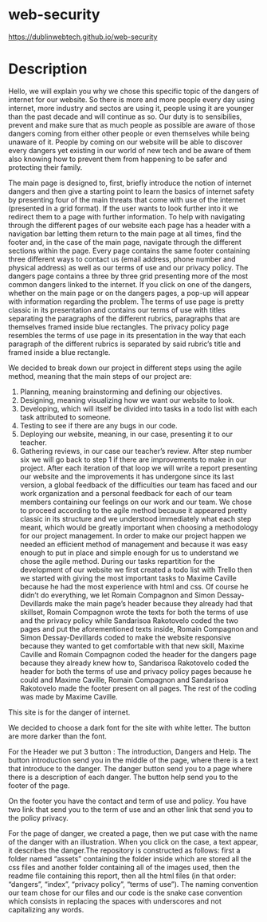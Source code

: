 # web-security

https://dublinwebtech.github.io/web-security

# Description

Hello, we will explain you why we chose this specific topic of the dangers of internet for our website. 
So there is more and more people every day using internet, more industry and sectos are using it, people using it are younger than the past decade and will continue as so. 
Our duty is to sensibilies, prevent and make sure that as much people as possible are aware of those dangers coming from either other people or even themselves while being unaware of it. 
People by coming on our website will be able to discover every dangers yet existing in our world of new tech and be aware of them also knowing how to prevent them from happening to be safer and protecting their family.


The main page is designed to, first, briefly introduce the notion of internet dangers and then give a starting point to learn the basics of internet safety by presenting four of the main threats that come with use of the internet (presented in a grid format). If the user wants to look further into it we redirect them to a page with further information. To help with navigating through the different pages of our website each page has a header with a navigation bar letting them return to the main page at all times, find the footer and, in the case of the main page, navigate through the different sections within the page. Every page contains the same footer containing three different ways to contact us (email address, phone number and physical address) as well as our terms of use and our privacy policy. The dangers page contains a three by three grid presenting more of the most common dangers linked to the internet. If you click on one of the dangers, whether on the main page or on the dangers pages, a pop-up will appear with information regarding the problem. The terms of use page is pretty classic in its presentation and contains our terms of use with titles separating the paragraphs of the different rubrics, paragraphs that are themselves framed inside blue rectangles. The privacy policy page resembles the terms of use page in its presentation in the way that each paragraph of the different rubrics is separated by said rubric’s title and framed inside a blue rectangle.

We decided to break down our project in different steps using the agile method, meaning that the main steps of our project are: 
1) Planning, meaning brainstorming and defining our objectives.
2) Designing, meaning visualizing how we want our website to look.
3) Developing, which will itself be divided into tasks in a todo list with each task attributed to someone.
4) Testing to see if there are any bugs in our code.
5) Deploying our website, meaning, in our case, presenting it to our teacher.
6) Gathering reviews, in our case our teacher’s review.
After step number six we will go back to step 1 if there are improvements to make in our project. After each iteration of that loop we will write a report presenting our website and the improvements it has undergone since its last version, a global feedback of the difficulties our team has faced and our work organization and a personal feedback for each of our team members containing our feelings on our work and our team. We chose to proceed according to the agile method because it appeared pretty classic in its structure and we understood immediately what each step meant, which would be greatly important when choosing a methodology for our project management. In order to make our project happen we needed an efficient method of management and because it was easy enough to put in place and simple enough for us to understand we chose the agile method. During our tasks repartition for the development of our website we first created a todo list with Trello then we started with giving the most important tasks to Maxime Caville because he had the most experience with html and css. Of course he didn’t do everything, we let Romain Compagnon and Simon Dessay-Devillards make the main page’s header because they already had that skillset, Romain Compagnon wrote the texts for both the terms of use and the privacy policy while Sandarisoa Rakotovelo coded the two pages and put the aforementioned texts inside, Romain Compagnon and Simon Dessay-Devillards coded to make the website responsive because they wanted to get comfortable with that new skill, Maxime Caville and Romain Compagnon coded the header for the dangers page because they already knew how to, Sandarisoa Rakotovelo coded the header for both the terms of use and privacy policy pages because he could and Maxime Caville, Romain Compagnon and Sandarisoa Rakotovelo made the footer present on all pages. The rest of the coding was made by Maxime Caville.

This site is for the danger of internet.

We decided to choose a dark font for the site with white letter. The button are more darker than the font.

For the Header we put 3 button : The introduction, Dangers and Help. The button introduction send you in the middle of the page, where there is a text that introduce to the danger. The danger button send you to a page where there is a description of each danger. The button help send you to the footer of the page.

On the footer you have the contact and term of use and policy. You have two link that send you to the term of use and an other link that send you to the policy privacy.

For the page of danger, we created a page, then we put case with the name of the danger with an illustration. When you click on the case, a text appear, it describes the danger.The repository is constructed as follows: first a folder named “assets” containing the folder inside which are stored all the css files and another folder containing all of the images used, then the readme file containing this report, then all the html files (in that order: “dangers”, “index”, “privacy policy”, “terms of use”). The naming convention our team chose for our files and our code is the snake case convention which consists in replacing the spaces with underscores and not capitalizing any words.


